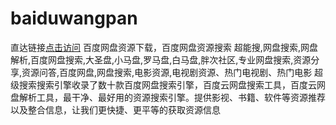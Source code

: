 # baiduwangpan
直达链接[点击访问](https://so.aizhuanqian.online)
百度网盘资源下载，百度网盘资源搜索
超能搜,网盘搜索,网盘解析,百度网盘搜索,大圣盘,小马盘,罗马盘,白马盘,胖次社区,专业网盘搜索,资源分享,资源问答,百度网盘,网盘搜索,电影资源,电视剧资源、热门电视剧、热门电影
超级搜索搜索引擎收录了数十款百度网盘搜索引擎，百度云网盘搜索工具，百度云网盘解析工具，最干净、最好用的资源搜索引擎。提供影视、书籍、软件等资源推荐以及整合信息，让我们更快捷、更平等的获取资源信息
